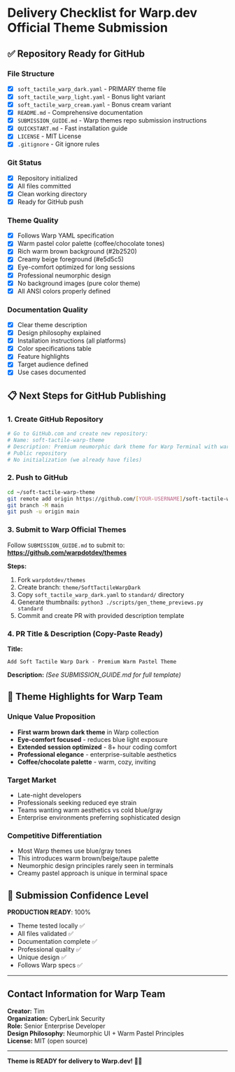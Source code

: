 # Delivery Checklist for Warp.dev Official Theme Submission

## ✅ Repository Ready for GitHub

### File Structure
- [x] `soft_tactile_warp_dark.yaml` - PRIMARY theme file
- [x] `soft_tactile_warp_light.yaml` - Bonus light variant
- [x] `soft_tactile_warp_cream.yaml` - Bonus cream variant
- [x] `README.md` - Comprehensive documentation
- [x] `SUBMISSION_GUIDE.md` - Warp themes repo submission instructions
- [x] `QUICKSTART.md` - Fast installation guide
- [x] `LICENSE` - MIT License
- [x] `.gitignore` - Git ignore rules

### Git Status
- [x] Repository initialized
- [x] All files committed
- [x] Clean working directory
- [x] Ready for GitHub push

### Theme Quality
- [x] Follows Warp YAML specification
- [x] Warm pastel color palette (coffee/chocolate tones)
- [x] Rich warm brown background (#2b2520)
- [x] Creamy beige foreground (#e5d5c5)
- [x] Eye-comfort optimized for long sessions
- [x] Professional neumorphic design
- [x] No background images (pure color theme)
- [x] All ANSI colors properly defined

### Documentation Quality
- [x] Clear theme description
- [x] Design philosophy explained
- [x] Installation instructions (all platforms)
- [x] Color specifications table
- [x] Feature highlights
- [x] Target audience defined
- [x] Use cases documented

## 📋 Next Steps for GitHub Publishing

### 1. Create GitHub Repository
```bash
# Go to GitHub.com and create new repository:
# Name: soft-tactile-warp-theme
# Description: Premium neumorphic dark theme for Warp Terminal with warm, creamy-pastel tones
# Public repository
# No initialization (we already have files)
```

### 2. Push to GitHub
```bash
cd ~/soft-tactile-warp-theme
git remote add origin https://github.com/[YOUR-USERNAME]/soft-tactile-warp-theme.git
git branch -M main
git push -u origin main
```

### 3. Submit to Warp Official Themes

Follow `SUBMISSION_GUIDE.md` to submit to:
**https://github.com/warpdotdev/themes**

**Steps:**
1. Fork `warpdotdev/themes`
2. Create branch: `theme/SoftTactileWarpDark`
3. Copy `soft_tactile_warp_dark.yaml` to `standard/` directory
4. Generate thumbnails: `python3 ./scripts/gen_theme_previews.py standard`
5. Commit and create PR with provided description template

### 4. PR Title & Description (Copy-Paste Ready)

**Title:**
```
Add Soft Tactile Warp Dark - Premium Warm Pastel Theme
```

**Description:** *(See SUBMISSION_GUIDE.md for full template)*

## 🎯 Theme Highlights for Warp Team

### Unique Value Proposition
- **First warm brown dark theme** in Warp collection
- **Eye-comfort focused** - reduces blue light exposure
- **Extended session optimized** - 8+ hour coding comfort
- **Professional elegance** - enterprise-suitable aesthetics
- **Coffee/chocolate palette** - warm, cozy, inviting

### Target Market
- Late-night developers
- Professionals seeking reduced eye strain
- Teams wanting warm aesthetics vs cold blue/gray
- Enterprise environments preferring sophisticated design

### Competitive Differentiation
- Most Warp themes use blue/gray tones
- This introduces warm brown/beige/taupe palette
- Neumorphic design principles rarely seen in terminals
- Creamy pastel approach is unique in terminal space

## 🚀 Submission Confidence Level

**PRODUCTION READY**: 100%

- Theme tested locally ✅
- All files validated ✅
- Documentation complete ✅
- Professional quality ✅
- Unique design ✅
- Follows Warp specs ✅

---

## Contact Information for Warp Team

**Creator:** Tim  
**Organization:** CyberLink Security  
**Role:** Senior Enterprise Developer  
**Design Philosophy:** Neumorphic UI + Warm Pastel Principles  
**License:** MIT (open source)

---

**Theme is READY for delivery to Warp.dev! 🎨✨**
